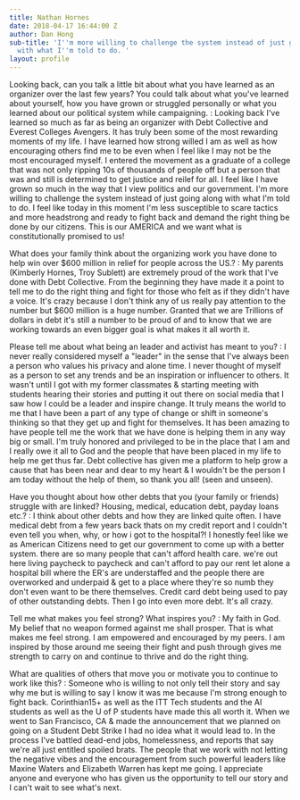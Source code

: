 ```yaml
---
title: Nathan Hornes
date: 2018-04-17 16:44:00 Z
author: Dan Hong
sub-title: 'I''m more willing to challenge the system instead of just going along
  with what I''m told to do. '
layout: profile
---
```


Looking back, can you talk a little bit about what you have learned as an organizer over the last few years? You could talk about what you've learned about yourself, how you have grown or struggled personally or what you learned about our political system while campaigning.
: Looking back I've learned so much as far as being an organizer with Debt Collective and Everest Colleges Avengers. It has truly been some of the most rewarding moments of my life. I have learned how strong willed I am as well as how encouraging others find me to be even when I feel like I may not be the most encouraged myself. I entered the movement as a graduate of a college that was not only ripping 10s of thousands of people off but a person that was and still is determined to get justice and reilef for all. I feel like I have grown so much in the way that I view politics and our government. I'm more willing to challenge the system instead of just going along with what I'm told to do. I feel like today in this moment I'm less susceptible to scare tactics and more headstrong and ready to fight back and demand the right thing be done by our citizens. This is our AMERICA and we want what is constitutionally promised to us!

What does your family think about the organizing work you have done to help win over $600 million in relief for people across the US.?
: My parents (Kimberly Hornes, Troy Sublett) are extremely proud of the work that I've done with Debt Collective. From the beginning they have made it a point to tell me to do the right thing and fight for those who felt as if they didn't have a voice. It's crazy because I don't think any of us really pay attention to the number but $600 million is a huge number. Granted that we are Trillions of dollars in debt it's still a number to be proud of and to know that we are working towards an even bigger goal is what makes it all worth it.

Please tell me about what being an leader and activist has meant to you?
: I never really considered myself a "leader" in the sense that I've always been a person who values his privacy and alone time. I never thought of myself as a person to set any trends and be an inspiration or influencer to others. It wasn't until I got with my former classmates & starting meeting with students hearing their stories and putting it out there on social media that I saw how I could be a leader and inspire change. It truly means the world to me that I have been a part of any type of change or shift in someone's thinking so that they get up and fight for themselves. It has been amazing to have people tell me the work that we have done is helping them in any way big or small. I'm truly honored and privileged to be in the place that I am and I really owe it all to God and the people that have been placed in my life to help me get thus far. Debt collective has given me a platform to help grow a cause that has been near and dear to my heart & I wouldn't be the person I am today without the help of them, so thank you all! (seen and unseen).

Have you thought about how other debts that you (your family or friends) struggle with are linked? Housing, medical, education debt, payday loans etc.?
: I think about other debts and how they are linked quite often. I have medical debt from a few years back thats on my credit report and I couldn't even tell you when, why, or how i got to the hospital?! I honestly feel like we as American Citizens need to get our government to come up with a better system. there are so many people that can't afford health care. we're out here living paycheck to paycheck and can't afford to pay our rent let alone a hospital bill where the ER's are understaffed and the people there are overworked and underpaid & get to a place where they're so numb they don't even want to be there themselves. Credit card debt being used to pay of other outstanding debts. Then I go into even more debt. It's all crazy.

Tell me what makes you feel strong? What inspires you?
: My faith in God. My belief that no weapon formed against me shall prosper. That is what makes me feel strong. I am empowered and encouraged by my peers. I am inspired by those around me seeing their fight and push through gives me strength to carry on and continue to thrive and do the right thing.

What are qualities of others that move you or motivate you to continue to work like this?
: Someone who is willing to not only tell their story and say why me but is willing to say I know it was me because I'm strong enough to fight back. Corinthian15+ as well as the ITT Tech students and the AI students as well as the U of P students have made this all worth it. When we went to San Francisco, CA & made the announcement that we planned on going on a Student Debt Strike I had no idea what it would lead to. In the process I've battled dead-end jobs, homelessness, and reports that say we're all just entitled spoiled brats. The people that we work with not letting the negative vibes and the encouragement from such powerful leaders like Maxine Waters and Elizabeth Warren has kept me going. I appreciate anyone and everyone who has given us the opportunity to tell our story and I can't wait to see what's next.
